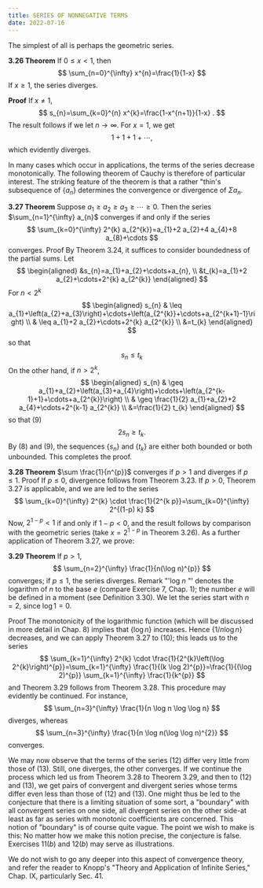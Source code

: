 ```yaml
---
title: SERIES OF NONNEGATIVE TERMS
date: 2022-07-16
---
```


The simplest of all is perhaps the geometric series.

**3.26 Theorem** If $0 \leq x<1$, then
$$
\sum_{n=0}^{\infty} x^{n}=\frac{1}{1-x}
$$
If $x \geq 1$, the series diverges.

**Proof** If $x \neq 1$,
$$
s_{n}=\sum_{k=0}^{n} x^{k}=\frac{1-x^{n+1}}{1-x} .
$$
The result follows if we let $n \rightarrow \infty$. For $x=1$, we get
$$
1+1+1+\cdots \text {, }
$$
which evidently diverges.

In many cases which occur in applications, the terms of the series decrease monotonically. The following theorem of Cauchy is therefore of particular interest. The striking feature of the theorem is that a rather "thin's subsequence of $\left\{a_{n}\right\}$ determines the convergence or divergence of $\Sigma a_{n}$.

**3.27 Theorem** Suppose $a_{1} \geq a_{2} \geq a_{3} \geq \cdots \geq 0$. Then the series $\sum_{n=1}^{\infty} a_{n}$ converges if and only if the series
$$
\sum_{k=0}^{\infty} 2^{k} a_{2^{k}}=a_{1}+2 a_{2}+4 a_{4}+8 a_{8}+\cdots
$$
converges.
Proof By Theorem 3.24, it suffices to consider boundedness of the partial sums. Let
$$
\begin{aligned}
&s_{n}=a_{1}+a_{2}+\cdots+a_{n}, \\
&t_{k}=a_{1}+2 a_{2}+\cdots+2^{k} a_{2^{k}}
\end{aligned}
$$
For $n<2^{k}$
$$
\begin{aligned}
s_{n} & \leq a_{1}+\left(a_{2}+a_{3}\right)+\cdots+\left(a_{2^{k}}+\cdots+a_{2^{k+1}-1}\right) \\
& \leq a_{1}+2 a_{2}+\cdots+2^{k} a_{2^{k}} \\
&=t_{k}
\end{aligned}
$$
so that
$$
s_{n} \leq t_{k}
$$
On the other hand, if $n>2^{k}$,
$$
\begin{aligned}
s_{n} & \geq a_{1}+a_{2}+\left(a_{3}+a_{4}\right)+\cdots+\left(a_{2^{k-1}+1}+\cdots+a_{2^{k}}\right) \\
& \geq \frac{1}{2} a_{1}+a_{2}+2 a_{4}+\cdots+2^{k-1} a_{2^{k}} \\
&=\frac{1}{2} t_{k}
\end{aligned}
$$
so that
(9)
$$
2 s_{n} \geq t_{k} \text {. }
$$
By (8) and (9), the sequences $\left\{s_{n}\right\}$ and $\left\{t_{k}\right\}$ are either both bounded or both unbounded. This completes the proof.

**3.28 Theorem** $\sum \frac{1}{n^{p}}$ converges if $p>1$ and diverges if $p \leq 1$.
Proof If $p \leq 0$, divergence follows from Theorem 3.23. If $p>0$, Theorem $3.27$ is applicable, and we are led to the series
$$
\sum_{k=0}^{\infty} 2^{k} \cdot \frac{1}{2^{k p}}=\sum_{k=0}^{\infty} 2^{(1-p) k}
$$
Now, $2^{1-p}<1$ if and only if $1-p<0$, and the result follows by comparison with the geometric series (take $x=2^{1-p}$ in Theorem 3.26).
As a further application of Theorem 3.27, we prove:

**3.29 Theorem** If $p>1$,
$$
\sum_{n=2}^{\infty} \frac{1}{n(\log n)^{p}}
$$
converges; if $p \leq 1$, the series diverges.
Remark "'log $n$ "' denotes the logarithm of $n$ to the base $e$ (compare Exercise 7, Chap. 1); the number $e$ will be defined in a moment (see Definition 3.30). We let the series start with $n=2$, since $\log 1=0$.

Proof The monotonicity of the logarithmic function (which will be discussed in more detail in Chap. 8) implies that $\{\log n\}$ increases. Hence $\{1 / n \log n\}$ decreases, and we can apply Theorem $3.27$ to (10); this leads us to the series
$$
\sum_{k=1}^{\infty} 2^{k} \cdot \frac{1}{2^{k}\left(\log 2^{k}\right)^{p}}=\sum_{k=1}^{\infty} \frac{1}{(k \log 2)^{p}}=\frac{1}{(\log 2)^{p}} \sum_{k=1}^{\infty} \frac{1}{k^{p}}
$$
and Theorem $3.29$ follows from Theorem 3.28.
This procedure may evidently be continued. For instance,
$$
\sum_{n=3}^{\infty} \frac{1}{n \log n \log \log n}
$$
diverges, whereas
$$
\sum_{n=3}^{\infty} \frac{1}{n \log n(\log \log n)^{2}}
$$
converges.

We may now observe that the terms of the series (12) differ very little from those of (13). Still, one diverges, the other converges. If we continue the process which led us from Theorem $3.28$ to Theorem 3.29, and then to (12) and (13), we get pairs of convergent and divergent series whose terms differ even less than those of (12) and (13). One might thus be led to the conjecture that there is a limiting situation of some sort, a "boundary" with all convergent series on one side, all divergent series on the other side-at least as far as series with monotonic coefficients are concerned. This notion of "boundary" is of course quite vague. The point we wish to make is this: No matter how we make this notion precise, the conjecture is false. Exercises $11(b)$ and $12(b)$ may serve as illustrations.

We do not wish to go any deeper into this aspect of convergence theory, and refer the reader to Knopp's "Theory and Application of Infinite Series," Chap. IX, particularly Sec. $41 .$